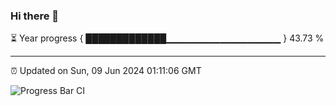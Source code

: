 ### Hi there 👋

⏳ Year progress { █████████████▁▁▁▁▁▁▁▁▁▁▁▁▁▁▁▁▁ } 43.73 %

---

⏰ Updated on Sun, 09 Jun 2024 01:11:06 GMT

![Progress Bar CI](https://github.com/liununu/liununu/workflows/Progress%20Bar%20CI/badge.svg)
